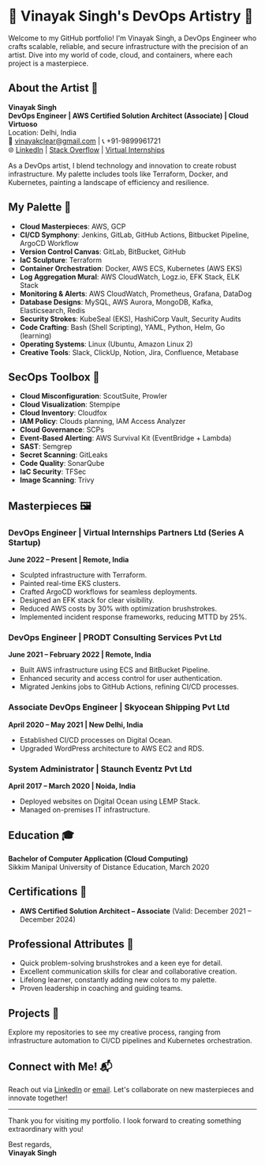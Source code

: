 # 🎨 Vinayak Singh's DevOps Artistry 🎨

Welcome to my GitHub portfolio! I'm Vinayak Singh, a DevOps Engineer who crafts scalable, reliable, and secure infrastructure with the precision of an artist. Dive into my world of code, cloud, and containers, where each project is a masterpiece.

## About the Artist 🎨

**Vinayak Singh**  
**DevOps Engineer | AWS Certified Solution Architect (Associate) | Cloud Virtuoso**  
Location: Delhi, India  
📧 [vinayakclear@gmail.com](mailto:vinayakclear@gmail.com) | 📞 +91-9899961721  
🌐 [LinkedIn](https://www.linkedin.com/in/drdevops/) | [Stack Overflow](https://stackoverflow.com/users/14925235/vinayak-s) | [Virtual Internships](https://www.virtualinternships.com)

As a DevOps artist, I blend technology and innovation to create robust infrastructure. My palette includes tools like Terraform, Docker, and Kubernetes, painting a landscape of efficiency and resilience.

## My Palette 🎨

- **Cloud Masterpieces**: AWS, GCP
- **CI/CD Symphony**: Jenkins, GitLab, GitHub Actions, Bitbucket Pipeline, ArgoCD Workflow
- **Version Control Canvas**: GitLab, BitBucket, GitHub
- **IaC Sculpture**: Terraform
- **Container Orchestration**: Docker, AWS ECS, Kubernetes (AWS EKS)
- **Log Aggregation Mural**: AWS CloudWatch, Logz.io, EFK Stack, ELK Stack
- **Monitoring & Alerts**: AWS CloudWatch, Prometheus, Grafana, DataDog
- **Database Designs**: MySQL, AWS Aurora, MongoDB, Kafka, Elasticsearch, Redis
- **Security Strokes**: KubeSeal (EKS), HashiCorp Vault, Security Audits
- **Code Crafting**: Bash (Shell Scripting), YAML, Python, Helm, Go (learning)
- **Operating Systems**: Linux (Ubuntu, Amazon Linux 2)
- **Creative Tools**: Slack, ClickUp, Notion, Jira, Confluence, Metabase

## SecOps Toolbox 🔐

- **Cloud Misconfiguration**: ScoutSuite, Prowler
- **Cloud Visualization**: Stempipe
- **Cloud Inventory**: Cloudfox
- **IAM Policy**: Clouds planning, IAM Access Analyzer
- **Cloud Governance**: SCPs
- **Event-Based Alerting**: AWS Survival Kit (EventBridge + Lambda)
- **SAST**: Semgrep
- **Secret Scanning**: GitLeaks
- **Code Quality**: SonarQube
- **IaC Security**: TFSec
- **Image Scanning**: Trivy

## Masterpieces 🖼️

### DevOps Engineer | Virtual Internships Partners Ltd (Series A Startup)
**June 2022 – Present | Remote, India**

- Sculpted infrastructure with Terraform.
- Painted real-time EKS clusters.
- Crafted ArgoCD workflows for seamless deployments.
- Designed an EFK stack for clear visibility.
- Reduced AWS costs by 30% with optimization brushstrokes.
- Implemented incident response frameworks, reducing MTTD by 25%.

### DevOps Engineer | PRODT Consulting Services Pvt Ltd
**June 2021 – February 2022 | Remote, India**

- Built AWS infrastructure using ECS and BitBucket Pipeline.
- Enhanced security and access control for user authentication.
- Migrated Jenkins jobs to GitHub Actions, refining CI/CD processes.

### Associate DevOps Engineer | Skyocean Shipping Pvt Ltd
**April 2020 – May 2021 | New Delhi, India**

- Established CI/CD processes on Digital Ocean.
- Upgraded WordPress architecture to AWS EC2 and RDS.

### System Administrator | Staunch Eventz Pvt Ltd
**April 2017 – March 2020 | Noida, India**

- Deployed websites on Digital Ocean using LEMP Stack.
- Managed on-premises IT infrastructure.

## Education 🎓

**Bachelor of Computer Application (Cloud Computing)**  
Sikkim Manipal University of Distance Education, March 2020

## Certifications 🏅

- **AWS Certified Solution Architect – Associate** (Valid: December 2021 – December 2024)

## Professional Attributes 🎨

- Quick problem-solving brushstrokes and a keen eye for detail.
- Excellent communication skills for clear and collaborative creation.
- Lifelong learner, constantly adding new colors to my palette.
- Proven leadership in coaching and guiding teams.

## Projects 🌟

Explore my repositories to see my creative process, ranging from infrastructure automation to CI/CD pipelines and Kubernetes orchestration.

## Connect with Me! 📬

Reach out via [LinkedIn](https://www.linkedin.com/in/drdevops/) or [email](mailto:vinayakclear@gmail.com). Let's collaborate on new masterpieces and innovate together!

---

Thank you for visiting my portfolio. I look forward to creating something extraordinary with you!

Best regards,  
**Vinayak Singh**
